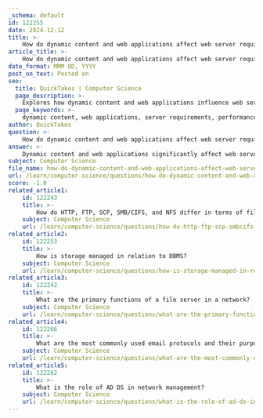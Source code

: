 ```yaml
---
_schema: default
id: 122255
date: 2024-12-12
title: >-
    How do dynamic content and web applications affect web server requirements?
article_title: >-
    How do dynamic content and web applications affect web server requirements?
date_format: MMM DD, YYYY
post_on_text: Posted on
seo:
  title: QuickTakes | Computer Science
  page_description: >-
    Explores how dynamic content and web applications influence web server requirements, focusing on performance, security, caching, configuration, and resource management.
  page_keywords: >-
    dynamic content, web applications, server requirements, performance impact, server load, security, caching strategies, server configuration, resource allocation, scalability
author: QuickTakes
question: >-
    How do dynamic content and web applications affect web server requirements?
answer: >-
    Dynamic content and web applications significantly affect web server requirements in several ways:\n\n1. **Performance Impact**: Dynamic content is generated on-the-fly, which can lead to increased server load compared to static content. This means that web servers need to be equipped with more powerful CPUs and greater amounts of RAM to handle the processing demands of dynamic content generation. As a result, the scalability of the website can be reduced if the server specifications are not adequately matched to the application demands.\n\n2. **Increased Attack Vectors**: Dynamic web applications introduce more points of vulnerability compared to static sites. While static sites primarily face risks associated with the web server itself, dynamic sites can be susceptible to a wider range of attacks, including SQL injection, cross-site scripting (XSS), and other application-layer vulnerabilities. This necessitates enhanced security measures and potentially more complex server configurations to mitigate these risks.\n\n3. **Caching Strategies**: To improve performance and reduce server load, effective caching strategies become crucial. Dynamic content often requires careful balancing between caching frequently accessed data and ensuring that users receive the most up-to-date information. This can involve using caching mechanisms like Varnish or Nginx to accelerate HTTP responses, which can help alleviate some of the performance burdens on the web server.\n\n4. **Server Configuration**: The server environment for hosting dynamic web applications typically includes not just the web server but also application servers, databases, and caching layers. This multi-tier architecture requires careful planning and configuration to ensure that all components work seamlessly together. For instance, using server-side rendering can enhance the delivery of dynamic content by processing requests on the server before sending the final HTML to the client.\n\n5. **Resource Allocation**: The choice of server specifications becomes critical. For example, opting for NVMe SSDs can provide faster data access, which is particularly beneficial for applications that require quick read/write operations. Additionally, understanding the specific needs of the application, such as whether 4GB of RAM is sufficient, is essential for maintaining optimal performance.\n\nIn summary, dynamic content and web applications necessitate more robust server specifications, enhanced security measures, effective caching strategies, and careful server configuration to ensure that performance, security, and scalability are adequately addressed.
subject: Computer Science
file_name: how-do-dynamic-content-and-web-applications-affect-web-server-requirements.md
url: /learn/computer-science/questions/how-do-dynamic-content-and-web-applications-affect-web-server-requirements
score: -1.0
related_article1:
    id: 122243
    title: >-
        How do HTTP, FTP, SCP, SMB/CIFS, and NFS differ in terms of file service protocols?
    subject: Computer Science
    url: /learn/computer-science/questions/how-do-http-ftp-scp-smbcifs-and-nfs-differ-in-terms-of-file-service-protocols
related_article2:
    id: 122253
    title: >-
        How is storage managed in relation to DBMS?
    subject: Computer Science
    url: /learn/computer-science/questions/how-is-storage-managed-in-relation-to-dbms
related_article3:
    id: 122242
    title: >-
        What are the primary functions of a file server in a network?
    subject: Computer Science
    url: /learn/computer-science/questions/what-are-the-primary-functions-of-a-file-server-in-a-network
related_article4:
    id: 122266
    title: >-
        What are the most commonly used email protocols and their purposes?
    subject: Computer Science
    url: /learn/computer-science/questions/what-are-the-most-commonly-used-email-protocols-and-their-purposes
related_article5:
    id: 122262
    title: >-
        What is the role of AD DS in network management?
    subject: Computer Science
    url: /learn/computer-science/questions/what-is-the-role-of-ad-ds-in-network-management
---
```


&nbsp;